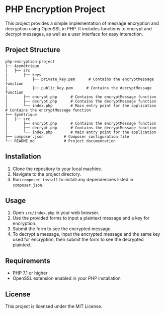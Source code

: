 # PHP Encryption Project

This project provides a simple implementation of message encryption and decryption using OpenSSL in PHP. It includes functions to encrypt and decrypt messages, as well as a user interface for easy interaction.

## Project Structure

```
php-encryption-project
├── Asymétrique
|   ├── src 
|       ├── keys      
|           ├── private_key.pem      # Contains the encryptMessage function
│           ├── public_key.pem      # Contains the decryptMessage function
|       ├── encrypt.php      # Contains the encryptMessage function
│       ├── decrypt.php      # Contains the decryptMessage function
│       └── index.php        # Main entry point for the application     # Contains the encryptMessage function
├── Symétrique
|   ├── src
│       ├── encrypt.php      # Contains the encryptMessage function
│       ├── decrypt.php      # Contains the decryptMessage function
│       └── index.php        # Main entry point for the application
├── composer.json         # Composer configuration file
└── README.md             # Project documentation
```

## Installation

1. Clone the repository to your local machine.
2. Navigate to the project directory.
3. Run `composer install` to install any dependencies listed in `composer.json`.

## Usage

1. Open `src/index.php` in your web browser.
2. Use the provided forms to input a plaintext message and a key for encryption.
3. Submit the form to see the encrypted message.
4. To decrypt a message, input the encrypted message and the same key used for encryption, then submit the form to see the decrypted plaintext.

## Requirements

- PHP 7.1 or higher
- OpenSSL extension enabled in your PHP installation

## License

This project is licensed under the MIT License.